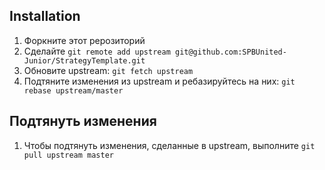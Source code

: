 ## Installation

1. Форкните этот рерозиторий
2. Сделайте ```git remote add upstream git@github.com:SPBUnited-Junior/StrategyTemplate.git``` 
3. Обновите upstream: ```git fetch upstream```
4. Подтяните изменения из upstream и ребазируйтесь на них: ```git rebase upstream/master```

## Подтянуть изменения
1. Чтобы подтянуть изменения, сделанные в upstream, выполните ```git pull upstream master```